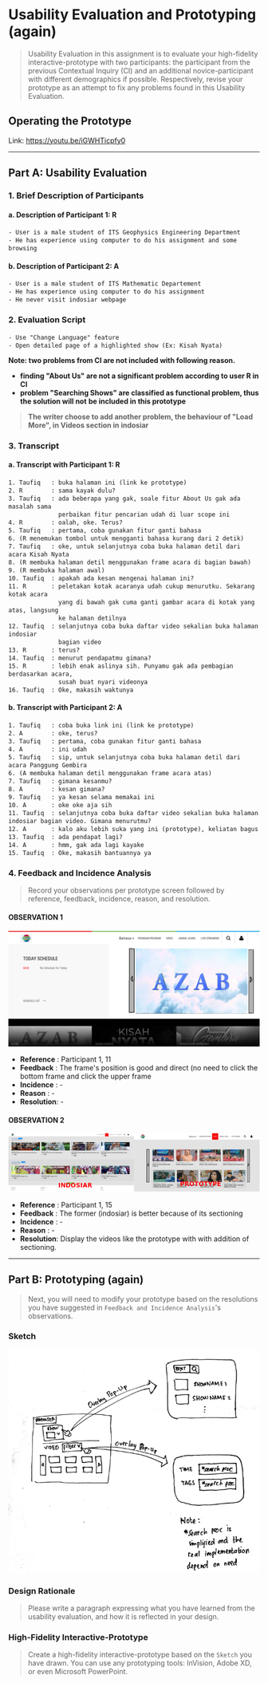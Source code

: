 # Usability Evaluation and Prototyping (again)
> Usability Evaluation in this assignment is to evaluate your high-fidelity interactive-prototype with two participants:
> the participant from the previous Contextual Inquiry (CI) 
> and an additional novice-participant with different demographics if possible.
> Respectively, revise your prototype as an attempt to fix any problems found in this Usability Evaluation.

## Operating the Prototype

Link: https://youtu.be/iGWHTicpfy0

---

## Part A: Usability Evaluation
### 1. Brief Description of Participants
#### a. Description of Participant 1: R
```text
- User is a male student of ITS Geophysics Engineering Department
- He has experience using computer to do his assignment and some browsing
```

#### b. Description of Participant 2: A
```text
- User is a male student of ITS Mathematic Departement
- He has experience using computer to do his assignment
- He never visit indosiar webpage
```

### 2. Evaluation Script
```text
- Use "Change Language" feature
- Open detailed page of a highlighted show (Ex: Kisah Nyata)
```

**Note: two problems from CI are not included with following reason.**
- **finding "About Us" are not a significant problem according to user R in CI**
- **problem "Searching Shows" are classified as functional problem, thus the solution will not**
**be included in this prototype**

>**The writer choose to add another problem, the behaviour of "Load More", in Videos section
in indosiar**

### 3. Transcript
#### a. Transcript with Participant 1: R
```
1. Taufiq   : buka halaman ini (link ke prototype)
2. R        : sama kayak dulu?
3. Taufiq   : ada beberapa yang gak, soale fitur About Us gak ada masalah sama 
              perbaikan fitur pencarian udah di luar scope ini
4. R        : oalah, oke. Terus?
5. Taufiq   : pertama, coba gunakan fitur ganti bahasa
6. (R menemukan tombol untuk mengganti bahasa kurang dari 2 detik)
7. Taufiq   : oke, untuk selanjutnya coba buka halaman detil dari acara Kisah Nyata
8. (R membuka halaman detil menggunakan frame acara di bagian bawah)
9. (R membuka halaman awal)
10. Taufiq  : apakah ada kesan mengenai halaman ini?
11. R       : peletakan kotak acaranya udah cukup menurutku. Sekarang kotak acara
              yang di bawah gak cuma ganti gambar acara di kotak yang atas, langsung
              ke halaman detilnya
12. Taufiq  : selanjutnya coba buka daftar video sekalian buka halaman indosiar 
              bagian video
13. R       : terus?
14. Taufiq  : menurut pendapatmu gimana?
15. R       : lebih enak aslinya sih. Punyamu gak ada pembagian berdasarkan acara, 
              susah buat nyari videonya
16. Taufiq  : Oke, makasih waktunya
```

#### b. Transcript with Participant 2: A
```
1. Taufiq   : coba buka link ini (link ke prototype)
2. A        : oke, terus?
3. Taufiq   : pertama, coba gunakan fitur ganti bahasa
4. A        : ini udah
5. Taufiq   : sip, untuk selanjutnya coba buka halaman detil dari acara Panggung Gembira
6. (A membuka halaman detil menggunakan frame acara atas)
7. Taufiq   : gimana kesanmu?
8. A        : kesan gimana?
9. Taufiq   : ya kesan selama memakai ini
10. A       : oke oke aja sih
11. Taufiq  : selanjutnya coba buka daftar video sekalian buka halaman indosiar bagian video. Gimana menurutmu?
12. A       : kalo aku lebih suka yang ini (prototype), keliatan bagus
13. Taufiq  : ada pendapat lagi?
14. A       : hmm, gak ada lagi kayake
15. Taufiq  : Oke, makasih bantuannya ya
```

### 4. Feedback and Incidence Analysis
> Record your observations per prototype screen followed by reference, feedback, incidence, reason, and resolution.

#### OBSERVATION 1

![obs1](/img/indosiar_hi-fid_proto_main_azab.png)

 - **Reference** : Participant 1, 11
 - **Feedback**  : The frame's position is good and direct (no need to click the bottom frame and click the upper frame
 - **Incidence** : -
 - **Reason**    : -
 - **Resolution**: -
 
#### OBSERVATION 2

![obs2](/img/indosiar_proto.png)

 - **Reference** : Participant 1, 15
 - **Feedback**  : The former (indosiar) is better because of its sectioning
 - **Incidence** : -
 - **Reason**    : -
 - **Resolution**: Display the videos like the prototype with with addition of sectioning.
 
 ---

## Part B: Prototyping (again)
> Next, you will need to modify your prototype 
> based on the resolutions you have suggested in `Feedback and Incidence Analysis`'s observations.

### Sketch
![sketch1](/img/sketch1.png)

### Design Rationale
> Please write a paragraph expressing what you have learned from the usability evaluation, 
> and how it is reflected in your design.

### High-Fidelity Interactive-Prototype
> Create a high-fidelity interactive-prototype based on the `Sketch` you have drawn.
> You can use any prototyping tools: InVision, Adobe XD, or even Microsoft PowerPoint.
